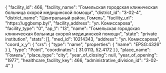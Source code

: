 {
    "facility_id": 466,
    "facility_name": "Гомельская городская клиническая больница скорой медицинской помощи",
    "district_id": "3-02-4",
    "district_name": "Центральный район, Гомель",
    "facility_url": "https:\/\/uggbsmp.by\/",
    "facility_address": "ул. Комиссарова",
    "facility_type": "0",
    "ap_1": "13",
    "name": "Гомельская городская клиническая больница скорой медицинской помощи",
    "state": "private institution",
    "stats": [],
    "med_id": 10214343,
    "address": "ул. Комиссарова",
    "coord_x_y": {
        "crs": {
            "type": "name",
            "properties": {
                "name": "EPSG:4326"
            }
        },
        "type": "Point",
        "coordinates": [
            31.0113,
            52.4172
        ]
    },
    "place_name": "Гомель",
    "place_type": "city",
    "year_of_closing": null,
    "year_of_opening": "1977",
    "healthcare_facility_key": 466,
    "administrative_division_id": "3-02-4"
}